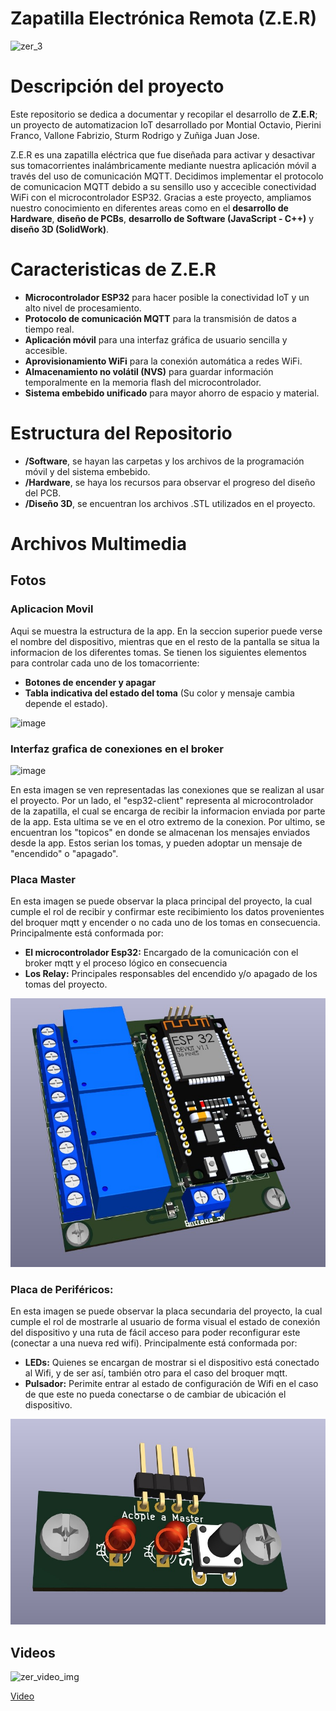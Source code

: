 #  Zapatilla Electrónica Remota (Z.E.R)
![zer_3](https://github.com/RodrigoSturm14/Zapatilla-Electronica-Remota-Z.E.R-/assets/105557226/2e0b8db4-eaf7-421f-905a-5cf753c8b182)

# Descripción del proyecto
Este repositorio se dedica a documentar y recopilar el desarrollo de **Z.E.R**; un proyecto de automatizacion IoT desarrollado por Montial Octavio, Pierini Franco, Vallone Fabrizio, Sturm Rodrigo y Zuñiga Juan Jose.


Z.E.R es una zapatilla eléctrica que fue diseñada para activar y desactivar sus tomacorrientes inalámbricamente mediante nuestra aplicación móvil a través del uso de comunicación MQTT.
Decidimos implementar el protocolo de comunicacion MQTT debido a su sensillo uso y accecible conectividad WiFi con el microcontrolador ESP32.
Gracias a este proyecto, ampliamos nuestro conocimiento en diferentes areas como en el **desarrollo de Hardware**, **diseño de PCBs**, **desarrollo de Software (JavaScript - C++)** y **diseño 3D (SolidWork)**.

# Caracteristicas de Z.E.R
* **Microcontrolador ESP32** para hacer posible la conectividad IoT y un alto nivel de procesamiento.
* **Protocolo de comunicación MQTT** para la transmisión de datos a tiempo real.
* **Aplicación móvil** para una interfaz gráfica de usuario sencilla y accesible.
*  **Aprovisionamiento WiFi** para la conexión automática a redes WiFi.
* **Almacenamiento no volátil (NVS)** para guardar información temporalmente en la memoria flash del microcontrolador.
* **Sistema embebido unificado** para mayor ahorro de espacio y material.

#  Estructura del Repositorio
* **/Software**, se hayan las carpetas y los archivos de la programación móvil y del sistema embebido.
* **/Hardware**, se haya los recursos para observar el progreso del diseño del PCB.
* **/Diseño 3D**, se encuentran los archivos .STL  utilizados en el proyecto.

# Archivos Multimedia

## Fotos
### Aplicacion Movil

Aqui se muestra la estructura de la app. En la seccion superior puede verse el nombre del dispositivo, mientras que en el resto de la pantalla se situa la informacion de los diferentes tomas. Se tienen los siguientes elementos para controlar cada uno de los tomacorriente: 

* **Botones de encender y apagar**
* **Tabla indicativa del estado del toma** (Su color y mensaje cambia depende el estado).

![image](https://github.com/RodrigoSturm14/Zapatilla-Electronica-Remota-Z.E.R-/assets/133114947/24666520-1219-45d1-9a69-8cec763d5a1d)

### Interfaz grafica de conexiones en el broker

![image](https://github.com/RodrigoSturm14/Zapatilla-Electronica-Remota-Z.E.R-/assets/133114947/0cc4edf8-5742-42b1-85bf-aca77e879125)

En esta imagen se ven representadas las conexiones que se realizan al usar el proyecto. Por un lado, el "esp32-client" representa al microcontrolador de la zapatilla, el cual se encarga de recibir la informacion enviada por parte de la app. Esta ultima se ve en el otro extremo de la conexion. Por ultimo, se encuentran los "topicos" en donde se almacenan los mensajes enviados desde la app. Estos serian los tomas, y pueden adoptar un mensaje de "encendido" o "apagado".

### Placa Master

En esta imagen se puede observar la placa principal del proyecto, la cual cumple el rol de recibir y confirmar este recibimiento los datos provenientes del broquer mqtt y encender o no cada uno de los tomas en consecuencia.
Principalmente está conformada por:
* **El microcontrolador Esp32:** Encargado de la comunicación con el broker mqtt y el proceso lógico en consecuencia
* **Los Relay:** Principales responsables del encendido y/o apagado de los tomas del proyecto.

![image](https://github.com/RodrigoSturm14/Zapatilla-Electronica-Remota-Z.E.R-/blob/main/Hardware/0.4/Imagen%203d%20con%20esp.jpg)

### Placa de Periféricos:

En esta imagen se puede observar la placa secundaria del proyecto, la cual cumple el rol de mostrarle al usuario de forma visual el estado de conexión del dispositivo y una ruta de fácil acceso para poder reconfigurar este (conectar a una nueva red wifi). 
Principalmente está conformada por:
* **LEDs:** Quienes se encargan de mostrar si el dispositivo está conectado al Wifi, y de ser así, también otro para el caso del broquer mqtt.
* **Pulsador:** Perimite entrar al estado de configuración de Wifi en el caso de que este no pueda conectarse o de cambiar de ubicación el dispositivo.

![image](https://github.com/RodrigoSturm14/Zapatilla-Electronica-Remota-Z.E.R-/blob/main/Hardware/Acople%20Pull%20y%20led/Imagen%203D%20superior.jpg)


## Videos
![zer_video_img](https://github.com/RodrigoSturm14/Zapatilla-Electronica-Remota-Z.E.R-/assets/105557226/a82fa8dc-b918-444d-a02f-bd17f430531e)

[Video](https://drive.google.com/file/d/11wxJRINLuGf1xzWTfpv2VvfbYe2Eymw4/view?usp=sharing)
